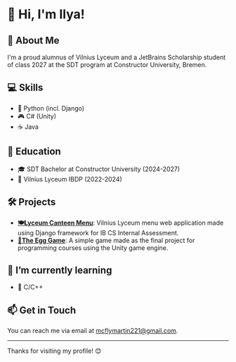 # 👋 Hi, I'm Ilya!

## 🚀 About Me
I'm a proud alumnus of Vilnius Lyceum and a JetBrains Scholarship student of class 2027 at the SDT program at Constructor University, Bremen.

## 💻 Skills
- 🐍 Python (incl. Django)
- 🎮 C# (Unity)
- ☕ Java

## 📖 Education
- 🎓 SDT Bachelor at Constructor University (2024-2027)
- 🏫 Vilnius Lyceum IBDP (2022-2024)

## 🛠 Projects
- **[🍽️Lyceum Canteen Menu](https://github.com/RandVid/canteen_menu)**: Vilnius Lyceum menu web application made using Django framework for IB CS Internal Assessment.
- **[🥚The Egg Game](https://github.com/RandVid/the-egg-game)**: A simple game made as the final project for programming courses using the Unity game engine.

## 🌱 I’m currently learning
- 🔵 C/C++

## 📫 Get in Touch
You can reach me via email at [mcflymartin221@gmail.com](mailto:mcflymartin221@gmail.com).

---

Thanks for visiting my profile! 😊


<!--
**RandVid/RandVid** is a ✨ _special_ ✨ repository because its `README.md` (this file) appears on your GitHub profile.

Here are some ideas to get you started:

- 🔭 I’m currently working on ...
- 🌱 I’m currently learning ...
- 👯 I’m looking to collaborate on ...
- 🤔 I’m looking for help with ...
- 💬 Ask me about ...
- 📫 How to reach me: ...
- 😄 Pronouns: ...
- ⚡ Fun fact: ...
-->
